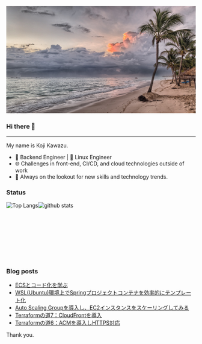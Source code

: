 <!--
**kojikawazu/kojikawazu** is a ✨ _special_ ✨ repository because its `README.md` (this file) appears on your GitHub profile.

Here are some ideas to get you started:

- 🔭 I’m currently working on ...
- 🌱 I’m currently learning ...
- 👯 I’m looking to collaborate on ...
- 🤔 I’m looking for help with ...
- 💬 Ask me about ...
- 📫 How to reach me: ...
- 😄 Pronouns: ...
- ⚡ Fun fact: ...
-->

![hello-world](./images/beach-1236581_1920.jpg)

### Hi there 👋

---

My name is Koji Kawazu.

- 🔧 Backend Engineer | 🐧 Linux Engineer
- 🌐 Challenges in front-end, CI/CD, and cloud technologies outside of work
- 📡 Always on the lookout for new skills and technology trends.


### Status

<div style="display: flex;">
  <img alt="Top Langs" height="150px" src="https://github-readme-stats.vercel.app/api/top-langs/?username=kojikawazu&https://github.com/anuraghazra/github-readme-stats" />
  <img alt="github stats" height="150px" src="https://github-readme-stats.vercel.app/api?username=kojikawazu&show_icons=true&theme=transparent" />
</div>

### Blog posts

<!-- BLOG-POST-LIST:START -->
- [ECSとコード化を学ぶ](https://zenn.dev/kou_kawa/articles/25-terraform-aws-ecs)
- [WSL&lpar;Ubuntu&rpar;環境上でSpringプロジェクトコンテナを効率的にテンプレート化](https://zenn.dev/kou_kawa/articles/24-wsl-docker-spring)
- [Auto Scaling Groupを導入し、EC2インスタンスをスケーリングしてみる](https://zenn.dev/kou_kawa/articles/22-terraform-aws-autoscaling)
- [Terraformの道7：CloudFrontを導入](https://zenn.dev/kou_kawa/articles/21-terraform-aws-cloudfront)
- [Terraformの道6：ACMを導入しHTTPS対応](https://zenn.dev/kou_kawa/articles/20-terraform-aws-ssl)
<!-- BLOG-POST-LIST:END -->

Thank you.